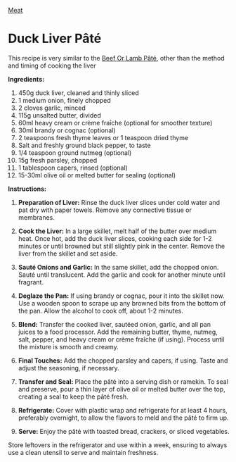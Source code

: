 <link rel="stylesheet" href="../../styles.css">

[Meat](../index.md)

# Duck Liver Pâté

This recipe is very similar to the [Beef Or Lamb Pâté](BeefOrLambPate.md), other than the method and timing of cooking the liver

**Ingredients:**
1. 450g duck liver, cleaned and thinly sliced
2. 1 medium onion, finely chopped
3. 2 cloves garlic, minced
4. 115g unsalted butter, divided
5. 60ml heavy cream or crème fraîche (optional for smoother texture)
6. 30ml brandy or cognac (optional)
7. 2 teaspoons fresh thyme leaves or 1 teaspoon dried thyme
8. Salt and freshly ground black pepper, to taste
9. 1/4 teaspoon ground nutmeg (optional)
10. 15g fresh parsley, chopped
11. 1 tablespoon capers, rinsed (optional)
12. 15-30ml olive oil or melted butter for sealing (optional)

**Instructions:**

1. **Preparation of Liver:** Rinse the duck liver slices under cold water and pat dry with paper towels. Remove any connective tissue or membranes.

2. **Cook the Liver:** In a large skillet, melt half of the butter over medium heat. Once hot, add the duck liver slices, cooking each side for 1-2 minutes or until browned but still slightly pink in the center. Remove the liver from the skillet and set aside.

3. **Sauté Onions and Garlic:** In the same skillet, add the chopped onion. Sauté until translucent. Add the garlic and cook for another minute until fragrant.

4. **Deglaze the Pan:** If using brandy or cognac, pour it into the skillet now. Use a wooden spoon to scrape up any browned bits from the bottom of the pan. Allow the alcohol to cook off, about 1-2 minutes.

5. **Blend:** Transfer the cooked liver, sautéed onion, garlic, and all pan juices to a food processor. Add the remaining butter, thyme, nutmeg, salt, pepper, and heavy cream or crème fraîche (if using). Process until the mixture is smooth and creamy.

6. **Final Touches:** Add the chopped parsley and capers, if using. Taste and adjust the seasoning, if necessary.

7. **Transfer and Seal:** Place the pâté into a serving dish or ramekin. To seal and preserve, pour a thin layer of olive oil or melted butter over the top, creating a seal to keep the pâté fresh.

8. **Refrigerate:** Cover with plastic wrap and refrigerate for at least 4 hours, preferably overnight, to allow the flavors to meld and the pâté to firm up.

9. **Serve:** Enjoy the pâté with toasted bread, crackers, or sliced vegetables. 

Store leftovers in the refrigerator and use within a week, ensuring to always use a clean utensil to serve and maintain freshness.